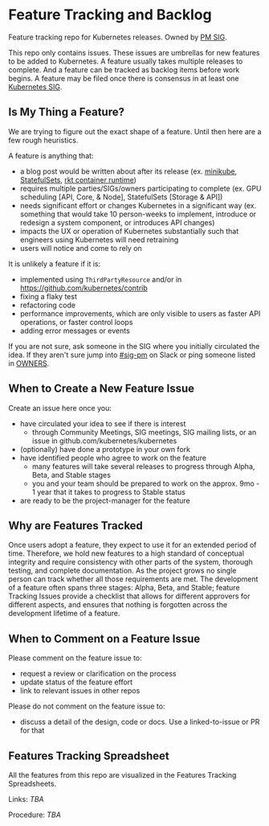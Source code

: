 # Feature Tracking and Backlog

Feature tracking repo for Kubernetes releases. Owned by [PM SIG](https://github.com/kubernetes/community/blob/master/sig-pm/README.md).

This repo only contains issues. These issues are umbrellas for new features to be added to Kubernetes. A feature usually takes multiple releases to complete. And a feature can be tracked as backlog items before work begins. A feature may be filed once there is consensus in at least one [Kubernetes SIG](https://git.k8s.io/community/sig-list.md).

## Is My Thing a Feature?

We are trying to figure out the exact shape of a feature. Until then here are a few rough heuristics.

A feature is anything that:

- a blog post would be written about after its release (ex. [minikube](https://kubernetes.io/blog/2016/07/minikube-easily-run-kubernetes-locally/), [StatefulSets](https://kubernetes.io/blog/2016/07/thousand-instances-of-cassandra-using-kubernetes-pet-set/), [rkt container runtime](https://kubernetes.io/blog/2016/07/rktnetes-brings-rkt-container-engine-to-kubernetes/))
- requires multiple parties/SIGs/owners participating to complete (ex. GPU scheduling [API, Core, & Node], StatefulSets [Storage & API])
- needs significant effort or changes Kubernetes in a significant way (ex. something that would take 10 person-weeks to implement, introduce or redesign a system component, or introduces API changes)
- impacts the UX or operation of Kubernetes substantially such that engineers using Kubernetes will need retraining
- users will notice and come to rely on

It is unlikely a feature if it is:
- implemented using `ThirdPartyResource` and/or in https://github.com/kubernetes/contrib
- fixing a flaky test
- refactoring code
- performance improvements, which are only visible to users as faster API operations, or faster control loops
- adding error messages or events

If you are not sure, ask someone in the SIG where you initially circulated the idea. If they aren't sure jump into
[#sig-pm](https://kubernetes.slack.com/messages/sig-pm/) on Slack or ping someone listed in [OWNERS](https://github.com/kubernetes/features/blob/master/OWNERS).

## When to Create a New Feature Issue

Create an issue here once you:
- have circulated your idea to see if there is interest
   - through Community Meetings, SIG meetings, SIG mailing lists, or an issue in github.com/kubernetes/kubernetes
- (optionally) have done a prototype in your own fork
- have identified people who agree to work on the feature
  - many features will take several releases to progress through Alpha, Beta, and Stable stages
  - you and your team should be prepared to work on the approx. 9mo - 1 year that it takes to progress to Stable status
- are ready to be the project-manager for the feature

## Why are Features Tracked

Once users adopt a feature, they expect to use it for an extended period of time. Therefore, we hold new features to a
high standard of conceptual integrity and require consistency with other parts of the system, thorough testing, and complete
documentation. As the project grows no single person can track whether all those requirements are met. The development
of a feature often spans three stages: Alpha, Beta, and Stable; feature Tracking Issues provide a
checklist that allows for different approvers for different aspects, and ensures that nothing is forgotten across the
development lifetime of a feature.

## When to Comment on a Feature Issue

Please comment on the feature issue to:
- request a review or clarification on the process
- update status of the feature effort
- link to relevant issues in other repos

Please do not comment on the feature issue to:
- discuss a detail of the design, code or docs. Use a linked-to-issue or PR for that

## Features Tracking Spreadsheet

All the features from this repo are visualized in the Features Tracking Spreadsheets.

Links:
*TBA*

Procedure:
*TBA*
